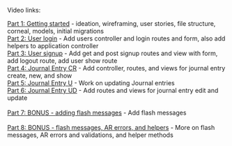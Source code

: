 Video links:

[Part 1: Getting started] - ideation, wireframing, user stories, file structure, corneal, models, initial migrations <br>
[Part 2: User login] - Add users controller and login routes and form, also add helpers to application controller
<br>
[Part 3: User signup] - Add get and post signup routes and view with form, add logout route, add user show route <br>
[Part 4: Journal Entry CR] - Add controller, routes, and views for journal entry create, new, and show <br>
[Part 5: Journal Entry U] - Work on updating Journal entries <br>
[Part 6: Journal Entry UD] - Add routes and views for journal entry edit and update <br><br>
[Part 7: BONUS - adding flash messages] - Add flash messages <br><br>
[Part 8: BONUS - flash messages, AR errors, and helpers] - More on flash messages, AR errors and validations, and helper methods<br><br>

[Part 1: Getting Started]:https://youtu.be/y5XHoP5qwfY
[Part 2: User login]:https://youtu.be/U5glnUNaJPs
[Part 3: User signup]:https://youtu.be/Xc02QEeYrcs
[Part 4: Journal Entry CR]:https://youtu.be/PXmnoCIcH7w
[Part 5: Journal Entry U]:https://youtu.be/3-LyguyWNDQ
[Part 6: Journal Entry UD]:https://youtu.be/uW0LVCvkIYM
[Part 7: BONUS - adding flash messages]:https://youtu.be/H2V22MYhPGw
[Part 8: BONUS - flash messages, AR errors, and helpers]:https://youtu.be/Y4M-7430ucM
